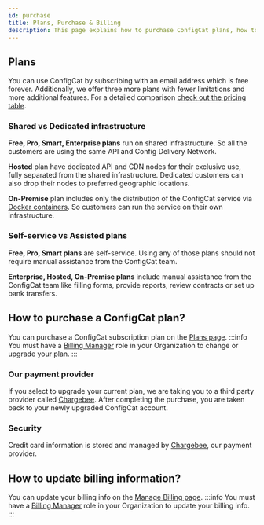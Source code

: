 ```yaml
---
id: purchase
title: Plans, Purchase & Billing
description: This page explains how to purchase ConfigCat plans, how to manage your billing information and how to pay your bill.
---
```



## Plans
You can use ConfigCat by subscribing with an email address which is free forever. Additionally, we offer three more plans 
with fewer limitations and more additional features. For a detailed comparison <a href="https://configcat.com/pricing/" target="_blank">check out the pricing table</a>.

### Shared vs Dedicated infrastructure
**Free, Pro, Smart, Enterprise plans** run on shared infrastructure. So all the customers are using the same API and Config Delivery Network.

**Hosted** plan have dedicated API and CDN nodes for their exclusive use, fully separated from the shared infrastructure. 
Dedicated customers can also drop their nodes to preferred geographic locations.

**On-Premise** plan includes only the distribution of the ConfigCat service via <a href="https://www.docker.com/resources/what-container" target="_blank">Docker containers</a>.
So customers can run the service on their own infrastructure.

### Self-service vs Assisted plans
**Free, Pro, Smart plans** are self-service. Using any of those plans should not require manual assistance from the ConfigCat team.

**Enterprise, Hosted, On-Premise plans** include manual assistance from the ConfigCat team like filling forms, 
provide reports, review contracts or set up bank transfers.

## How to purchase a ConfigCat plan?
You can purchase a ConfigCat subscription plan on the <a href="https://app.configcat.com/plans" target="_blank">Plans page</a>.
:::info
You must have a [Billing Manager](organization.md) role in your Organization to change or upgrade your plan.
:::

### Our payment provider
If you select to upgrade your current plan, we are taking you to a third party provider called <a href="https://www.chargebee.com/" target="_blank">Chargebee</a>. After completing the purchase, you are taken back to your newly upgraded ConfigCat account.

### Security
Credit card information is stored and managed by <a href="https://www.chargebee.com/" target="_blank">Chargebee</a>, our payment provider.

## How to update billing information?
You can update your billing info on the <a href="https://app.configcat.com/organization/billing" target="_blank">Manage Billing page</a>.
:::info
You must have a [Billing Manager](organization.md) role in your Organization to update your billing info.
:::